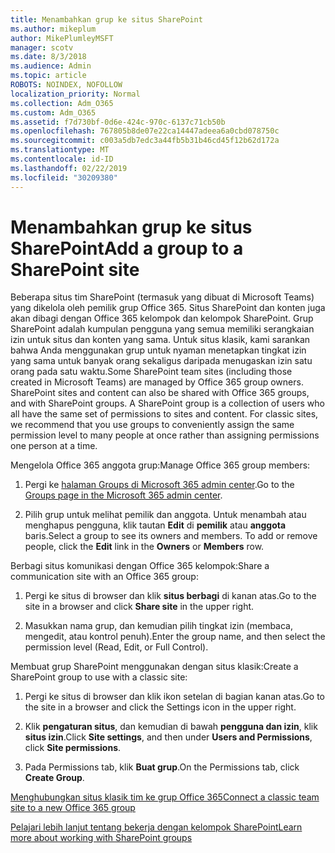 ```yaml
---
title: Menambahkan grup ke situs SharePoint
ms.author: mikeplum
author: MikePlumleyMSFT
manager: scotv
ms.date: 8/3/2018
ms.audience: Admin
ms.topic: article
ROBOTS: NOINDEX, NOFOLLOW
localization_priority: Normal
ms.collection: Adm_O365
ms.custom: Adm_O365
ms.assetid: f7d730bf-0d6e-424c-970c-6137c71cb50b
ms.openlocfilehash: 767805b8de07e22ca14447adeea6a0cbd078750c
ms.sourcegitcommit: c003a5db7edc3a44fb5b31b46cd45f12b62d172a
ms.translationtype: MT
ms.contentlocale: id-ID
ms.lasthandoff: 02/22/2019
ms.locfileid: "30209380"
---
```

# <a name="add-a-group-to-a-sharepoint-site"></a><span data-ttu-id="80a52-102">Menambahkan grup ke situs SharePoint</span><span class="sxs-lookup"><span data-stu-id="80a52-102">Add a group to a SharePoint site</span></span>

<span data-ttu-id="80a52-p101">Beberapa situs tim SharePoint (termasuk yang dibuat di Microsoft Teams) yang dikelola oleh pemilik grup Office 365. Situs SharePoint dan konten juga akan dibagi dengan Office 365 kelompok dan kelompok SharePoint. Grup SharePoint adalah kumpulan pengguna yang semua memiliki serangkaian izin untuk situs dan konten yang sama. Untuk situs klasik, kami sarankan bahwa Anda menggunakan grup untuk nyaman menetapkan tingkat izin yang sama untuk banyak orang sekaligus daripada menugaskan izin satu orang pada satu waktu.</span><span class="sxs-lookup"><span data-stu-id="80a52-p101">Some SharePoint team sites (including those created in Microsoft Teams) are managed by Office 365 group owners. SharePoint sites and content can also be shared with Office 365 groups, and with SharePoint groups. A SharePoint group is a collection of users who all have the same set of permissions to sites and content. For classic sites, we recommend that you use groups to conveniently assign the same permission level to many people at once rather than assigning permissions one person at a time.</span></span>
  
<span data-ttu-id="80a52-107">Mengelola Office 365 anggota grup:</span><span class="sxs-lookup"><span data-stu-id="80a52-107">Manage Office 365 group members:</span></span>
  
1. <span data-ttu-id="80a52-108">Pergi ke [halaman Groups di Microsoft 365 admin center](https://portal.office.com/adminportal/home#/groups).</span><span class="sxs-lookup"><span data-stu-id="80a52-108">Go to the [Groups page in the Microsoft 365 admin center](https://portal.office.com/adminportal/home#/groups).</span></span>
    
2. <span data-ttu-id="80a52-p102">Pilih grup untuk melihat pemilik dan anggota. Untuk menambah atau menghapus pengguna, klik tautan **Edit** di **pemilik** atau **anggota** baris.</span><span class="sxs-lookup"><span data-stu-id="80a52-p102">Select a group to see its owners and members. To add or remove people, click the **Edit** link in the **Owners** or **Members** row.</span></span> 
    
<span data-ttu-id="80a52-111">Berbagi situs komunikasi dengan Office 365 kelompok:</span><span class="sxs-lookup"><span data-stu-id="80a52-111">Share a communication site with an Office 365 group:</span></span>
  
1. <span data-ttu-id="80a52-112">Pergi ke situs di browser dan klik **situs berbagi** di kanan atas.</span><span class="sxs-lookup"><span data-stu-id="80a52-112">Go to the site in a browser and click **Share site** in the upper right.</span></span> 
    
2. <span data-ttu-id="80a52-113">Masukkan nama grup, dan kemudian pilih tingkat izin (membaca, mengedit, atau kontrol penuh).</span><span class="sxs-lookup"><span data-stu-id="80a52-113">Enter the group name, and then select the permission level (Read, Edit, or Full Control).</span></span>
    
<span data-ttu-id="80a52-114">Membuat grup SharePoint menggunakan dengan situs klasik:</span><span class="sxs-lookup"><span data-stu-id="80a52-114">Create a SharePoint group to use with a classic site:</span></span>
  
1. <span data-ttu-id="80a52-115">Pergi ke situs di browser dan klik ikon setelan di bagian kanan atas.</span><span class="sxs-lookup"><span data-stu-id="80a52-115">Go to the site in a browser and click the Settings icon in the upper right.</span></span>
    
2. <span data-ttu-id="80a52-116">Klik **pengaturan situs**, dan kemudian di bawah **pengguna dan izin**, klik **situs izin**.</span><span class="sxs-lookup"><span data-stu-id="80a52-116">Click **Site settings**, and then under **Users and Permissions**, click **Site permissions**.</span></span>
    
3. <span data-ttu-id="80a52-117">Pada Permissions tab, klik **Buat grup**.</span><span class="sxs-lookup"><span data-stu-id="80a52-117">On the Permissions tab, click **Create Group**.</span></span>
    
[<span data-ttu-id="80a52-118">Menghubungkan situs klasik tim ke grup Office 365</span><span class="sxs-lookup"><span data-stu-id="80a52-118">Connect a classic team site to a new Office 365 group</span></span>](https://go.microsoft.com/fwlink/?linkid=2008654)
  
[<span data-ttu-id="80a52-119">Pelajari lebih lanjut tentang bekerja dengan kelompok SharePoint</span><span class="sxs-lookup"><span data-stu-id="80a52-119">Learn more about working with SharePoint groups</span></span>](https://go.microsoft.com/fwlink/?linkid=874658)
  

